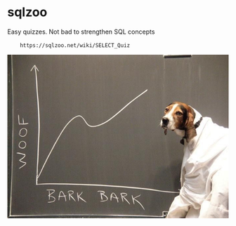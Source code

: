 # sqlzoo

Easy quizzes. Not bad to strengthen SQL concepts

        https://sqlzoo.net/wiki/SELECT_Quiz


![alt](./output/dog_science.jpg "dog")